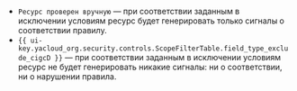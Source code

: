 * `Ресурс проверен вручную` — при соответствии заданным в исключении условиям ресурс будет генерировать только сигналы о соответствии правилу.
* `{{ ui-key.yacloud_org.security.controls.ScopeFilterTable.field_type_exclude_cigcD }}` — при соответствии заданным в исключении условиям ресурс не будет генерировать никакие сигналы: ни о соответствии, ни о нарушении правила.
